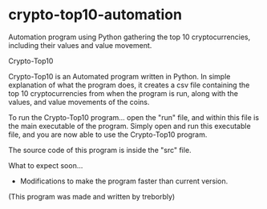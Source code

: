# crypto-top10-automation
Automation program using Python gathering the top 10 cryptocurrencies, including their values and value movement. 

Crypto-Top10

Crypto-Top10 is an Automated program written in Python. In simple explanation of what the program does, 
it creates a csv file containing the top 10 cryptocurrencies from when the program is run, along with 
the values, and value movements of the coins. 

To run the Crypto-Top10 program...
open the "run" file, and within this file is the main executable of the program. Simply open and run this executable
file, and you are now able to use the Crypto-Top10 program.

The source code of this program is inside the "src" file.

What to expect soon...
- Modifications to make the program faster than current version.

(This program was made and written by treborbly)

